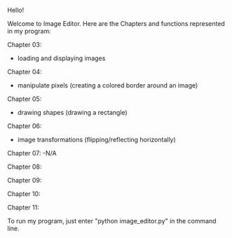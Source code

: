 Hello!

Welcome to Image Editor. Here are the Chapters and functions represented in my program:

Chapter 03:
- loading and displaying images

Chapter 04:
- manipulate pixels (creating a colored border around an image)

Chapter 05:
- drawing shapes (drawing a rectangle)

Chapter 06:
- image transformations (flipping/reflecting horizontally)

Chapter 07:
-N/A

Chapter 08:

Chapter 09:

Chapter 10:

Chapter 11:

To run my program, just enter "python image_editor.py" in the command line.
